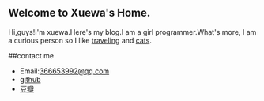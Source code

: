 ## Welcome to Xuewa's Home.

Hi,guys!I'm xuewa.Here's my blog.I am a girl programmer.What's more, I am a curious person so I like [traveling](http://) and [cats](http://).

##contact me
- Email:366653992@qq.com
- [github](https://github.com/Xuewa)
- [豆瓣]()


